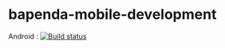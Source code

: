 # bapenda-mobile-development

Android : [![Build status](https://build.appcenter.ms/v0.1/apps/cd29bc50-1978-4669-860a-6109a709eb57/branches/development/badge)](https://appcenter.ms)
